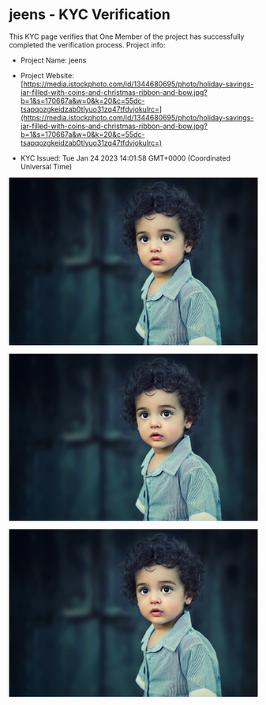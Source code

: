 # jeens - KYC Verification
		


This KYC page verifies that One Member of the project has successfully completed the verification process. Project info:
		


- Project Name: jeens
		

- Project Website: [https://media.istockphoto.com/id/1344680695/photo/holiday-savings-jar-filled-with-coins-and-christmas-ribbon-and-bow.jpg?b=1&s=170667a&w=0&k=20&c=55dc-tsapqozgkeidzab0tlyuo31zq47tfdvjokulrc=](https://media.istockphoto.com/id/1344680695/photo/holiday-savings-jar-filled-with-coins-and-christmas-ribbon-and-bow.jpg?b=1&s=170667a&w=0&k=20&c=55dc-tsapqozgkeidzab0tlyuo31zq47tfdvjokulrc=)
		

- KYC Issued: Tue Jan 24 2023 14:01:58 GMT+0000 (Coordinated Universal Time)
		


![This is an face image](./personFace.png)
		

![This is an cnic image](./cnicImage.png)
		

![This is an passport image](./passportImage.png)
	